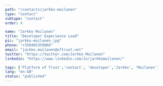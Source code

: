 ```yaml
---
path: "/contacts/jarkko-moilanen"
type: "contact"
subtype: "contact"
order: 4

name: "Jarkko Moilanen"
title: "Developer Experience Lead"
pic: "jarkko-moilanen.jpg"
phone: "+358405359066"
email: "jarkko.moilanen@oftrust.net"
twitter: "https://twitter.com/Jarkko_Moilanen"
linkedin: "https://www.linkedin.com/in/jarkkomoilanen/"

tags: ['Platform of Trust','contact', 'developer','Jarkko', 'Moilanen']
lang: "en-GB"
status: "published"
---
```


